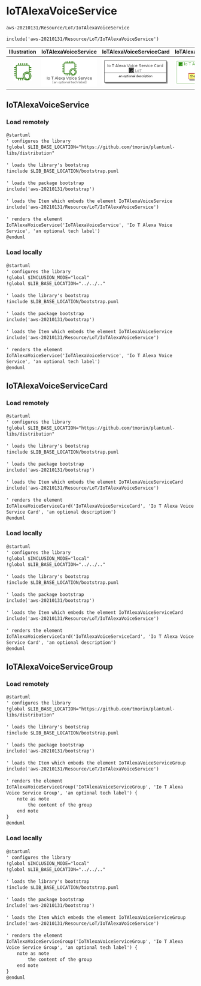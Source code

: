 # IoTAlexaVoiceService


```text
aws-20210131/Resource/LoT/IoTAlexaVoiceService
```

```text
include('aws-20210131/Resource/LoT/IoTAlexaVoiceService')
```



| Illustration | IoTAlexaVoiceService | IoTAlexaVoiceServiceCard | IoTAlexaVoiceServiceGroup |
| :---: | :---: | :---: | :---: |
| ![illustration for Illustration](../../../aws-20210131/Resource/LoT/IoTAlexaVoiceService.png) | ![illustration for IoTAlexaVoiceService](../../../aws-20210131/Resource/LoT/IoTAlexaVoiceService.Local.png) | ![illustration for IoTAlexaVoiceServiceCard](../../../aws-20210131/Resource/LoT/IoTAlexaVoiceServiceCard.Local.png) | ![illustration for IoTAlexaVoiceServiceGroup](../../../aws-20210131/Resource/LoT/IoTAlexaVoiceServiceGroup.Local.png) |




## IoTAlexaVoiceService

### Load remotely
```plantuml
@startuml
' configures the library
!global $LIB_BASE_LOCATION="https://github.com/tmorin/plantuml-libs/distribution"

' loads the library's bootstrap
!include $LIB_BASE_LOCATION/bootstrap.puml

' loads the package bootstrap
include('aws-20210131/bootstrap')

' loads the Item which embeds the element IoTAlexaVoiceService
include('aws-20210131/Resource/LoT/IoTAlexaVoiceService')

' renders the element
IoTAlexaVoiceService('IoTAlexaVoiceService', 'Io T Alexa Voice Service', 'an optional tech label')
@enduml
```

### Load locally
```plantuml
@startuml
' configures the library
!global $INCLUSION_MODE="local"
!global $LIB_BASE_LOCATION="../../.."

' loads the library's bootstrap
!include $LIB_BASE_LOCATION/bootstrap.puml

' loads the package bootstrap
include('aws-20210131/bootstrap')

' loads the Item which embeds the element IoTAlexaVoiceService
include('aws-20210131/Resource/LoT/IoTAlexaVoiceService')

' renders the element
IoTAlexaVoiceService('IoTAlexaVoiceService', 'Io T Alexa Voice Service', 'an optional tech label')
@enduml
```

## IoTAlexaVoiceServiceCard

### Load remotely
```plantuml
@startuml
' configures the library
!global $LIB_BASE_LOCATION="https://github.com/tmorin/plantuml-libs/distribution"

' loads the library's bootstrap
!include $LIB_BASE_LOCATION/bootstrap.puml

' loads the package bootstrap
include('aws-20210131/bootstrap')

' loads the Item which embeds the element IoTAlexaVoiceServiceCard
include('aws-20210131/Resource/LoT/IoTAlexaVoiceService')

' renders the element
IoTAlexaVoiceServiceCard('IoTAlexaVoiceServiceCard', 'Io T Alexa Voice Service Card', 'an optional description')
@enduml
```

### Load locally
```plantuml
@startuml
' configures the library
!global $INCLUSION_MODE="local"
!global $LIB_BASE_LOCATION="../../.."

' loads the library's bootstrap
!include $LIB_BASE_LOCATION/bootstrap.puml

' loads the package bootstrap
include('aws-20210131/bootstrap')

' loads the Item which embeds the element IoTAlexaVoiceServiceCard
include('aws-20210131/Resource/LoT/IoTAlexaVoiceService')

' renders the element
IoTAlexaVoiceServiceCard('IoTAlexaVoiceServiceCard', 'Io T Alexa Voice Service Card', 'an optional description')
@enduml
```

## IoTAlexaVoiceServiceGroup

### Load remotely
```plantuml
@startuml
' configures the library
!global $LIB_BASE_LOCATION="https://github.com/tmorin/plantuml-libs/distribution"

' loads the library's bootstrap
!include $LIB_BASE_LOCATION/bootstrap.puml

' loads the package bootstrap
include('aws-20210131/bootstrap')

' loads the Item which embeds the element IoTAlexaVoiceServiceGroup
include('aws-20210131/Resource/LoT/IoTAlexaVoiceService')

' renders the element
IoTAlexaVoiceServiceGroup('IoTAlexaVoiceServiceGroup', 'Io T Alexa Voice Service Group', 'an optional tech label') {
    note as note
        the content of the group
    end note
}
@enduml
```

### Load locally
```plantuml
@startuml
' configures the library
!global $INCLUSION_MODE="local"
!global $LIB_BASE_LOCATION="../../.."

' loads the library's bootstrap
!include $LIB_BASE_LOCATION/bootstrap.puml

' loads the package bootstrap
include('aws-20210131/bootstrap')

' loads the Item which embeds the element IoTAlexaVoiceServiceGroup
include('aws-20210131/Resource/LoT/IoTAlexaVoiceService')

' renders the element
IoTAlexaVoiceServiceGroup('IoTAlexaVoiceServiceGroup', 'Io T Alexa Voice Service Group', 'an optional tech label') {
    note as note
        the content of the group
    end note
}
@enduml
```

